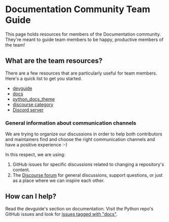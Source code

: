 # Documentation Community Team Guide

This page holds resources for members of the Documentation community.
They're meant to guide team members to be happy, productive members of the
team!

## What are the team resources?

There are a few resources that are particularly useful for team members. Here's
a quick list to get you started.

- [devguide](https://devguide.python.org)
- [docs](https://docs.python.org)
- [python_docs_theme](https://github.com/python/python-docs-theme)
- [discourse category](https://discuss.python.org/c/documentation/26)
- [Discord server](https://discord.gg/sMWqvzXvd)

### General information about communication channels

We are trying to organize our discussions in order to help both contributors and
maintainers find and choose the right communication channels and have a positive experience :-)

In this respect, we are using:

1. GitHub issues for specific discussions related to changing a repository's content.
2. The [Discourse forum](https://discuss.python.org/c/documentation/26) for general discussions, support
questions, or just as a place where we can inspire each other.

## How can I help?

Read the devguide's section on documentation.
Visit the Python repo's GitHub issues and look for [issues tagged with "docs"](https://github.com/python/cpython/labels/docs).
